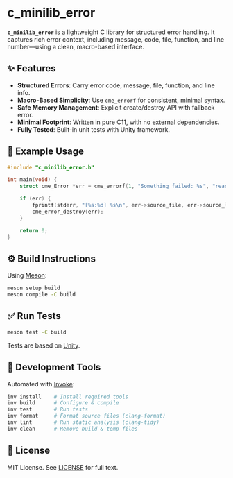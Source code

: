 # c_minilib_error

**`c_minilib_error`** is a lightweight C library for structured error handling. It captures rich error context, including message, code, file, function, and line number—using a clean, macro-based interface.

## ✨ Features

- **Structured Errors**: Carry error code, message, file, function, and line info.
- **Macro-Based Simplicity**: Use `cme_errorf` for consistent, minimal syntax.
- **Safe Memory Management**: Explicit create/destroy API with fallback error.
- **Minimal Footprint**: Written in pure C11, with no external dependencies.
- **Fully Tested**: Built-in unit tests with Unity framework.

## 🧠 Example Usage

```c
#include "c_minilib_error.h"

int main(void) {
    struct cme_Error *err = cme_errorf(1, "Something failed: %s", "reason");

    if (err) {
        fprintf(stderr, "[%s:%d] %s\n", err->source_file, err->source_line, err->msg);
        cme_error_destroy(err);
    }

    return 0;
}
```

## ⚙️ Build Instructions

Using [Meson](https://mesonbuild.com/):

```sh
meson setup build
meson compile -C build
```

## ✅ Run Tests

```sh
meson test -C build
```

Tests are based on [Unity](https://www.throwtheswitch.org/unity).

## 🧰 Development Tools

Automated with [Invoke](https://www.pyinvoke.org/):

```sh
inv install    # Install required tools
inv build      # Configure & compile
inv test       # Run tests
inv format     # Format source files (clang-format)
inv lint       # Run static analysis (clang-tidy)
inv clean      # Remove build & temp files
```

## 📄 License

MIT License. See [LICENSE](LICENSE) for full text.

